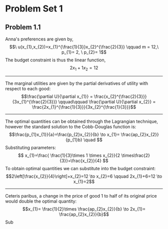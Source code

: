 # Problem Set 1

## Problem 1.1
Anna's preferences are given by, 
$$\ u(x_{1},x_{2})=x_{1}^{\frac{1}{3}}x_{2}^{\frac{2}{3}} \qquad m = 12,\ p_{1}= 2, \ p_{2}= 1$$
The budget constraint is thus the linear function, 
$$ 2 x_1 + 1 x_2 = 12$$
- - -
The marginal utilities are given by the partial derivatives of utility with respect to each good:
$$\frac{\partial U}{\partial x_{1}} = \frac{x_{2}^{\frac{2}{3}}}{3x_{1}^{\frac{2}{3}}} \qquad\qquad \frac{\partial U}{\partial x_{2}} = \frac{2x_{1}^{\frac{1}{3}}}{3x_{2}^{\frac{1}{3}}}$$
- - -
The optimal quantities can be obtained through the Lagrangian technique, however the standard solution to the Cobb-Douglas function is: 
$$\frac{p_{1}x_{1}}{a}=\frac{p_{2}x_{2}}{b} \to x_{1}= \frac{ap_{2}x_{2}}{p_{1}b} \quad $$
Substituting parameters:
$$
x_{1}=\frac{ \frac{1}{3}\times 1 \times x_{2}}{2 \times\frac{2}{3}}=\frac{x_{2}}{4}
$$
To obtain optimal quantities we can substitute into the budget constraint: 
$$2\left[\frac{x_{2}}{4}\right]+x_{2}=12 \to x_{2}=6 \qquad  2x_{1}+6=12 \to x_{1}=2$$
- - -
Ceteris paribus, a change in the price of good 1 to half of its original price would double the optimal quantity: 
$$x_{1}= \frac{1}{2}\times \frac{ap_{2}x_{2}}{b} \to 2x_{1}= \frac{ap_{2}x_{2}}{b}$$
Sub